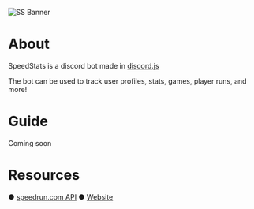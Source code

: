 ![SS Banner](https://media.discordapp.net/attachments/754520300363841536/788641835517607967/image0.png?width=558&height=424)

# About

SpeedStats is a discord bot made in [discord.js](https://github.com/discordjs/discord.js) 

The bot can be used to track user profiles, stats, games, player runs, and more!


# Guide

Coming soon

# Resources

●	[speedrun.com API](https://github.com/speedruncomorg/api)
●	[Website](https://elf.is-a.dev/speedstats)